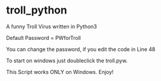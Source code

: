 # troll_python
A funny Troll Virus written in Python3 

Default Password = PWforTroll

You can change the password, if you edit the code in Line 48

To start on windows just doubleclick the troll.pyw.

This Script works ONLY on Windows.
Enjoy!
